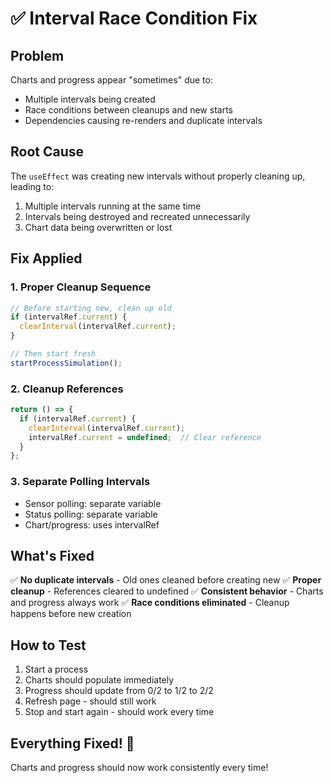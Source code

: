# ✅ Interval Race Condition Fix

## Problem

Charts and progress appear "sometimes" due to:
- Multiple intervals being created
- Race conditions between cleanups and new starts
- Dependencies causing re-renders and duplicate intervals

## Root Cause

The `useEffect` was creating new intervals without properly cleaning up, leading to:
1. Multiple intervals running at the same time
2. Intervals being destroyed and recreated unnecessarily
3. Chart data being overwritten or lost

## Fix Applied

### 1. Proper Cleanup Sequence
```typescript
// Before starting new, clean up old
if (intervalRef.current) {
  clearInterval(intervalRef.current);
}

// Then start fresh
startProcessSimulation();
```

### 2. Cleanup References
```typescript
return () => {
  if (intervalRef.current) {
    clearInterval(intervalRef.current);
    intervalRef.current = undefined;  // Clear reference
  }
};
```

### 3. Separate Polling Intervals
- Sensor polling: separate variable
- Status polling: separate variable
- Chart/progress: uses intervalRef

## What's Fixed

✅ **No duplicate intervals** - Old ones cleaned before creating new
✅ **Proper cleanup** - References cleared to undefined
✅ **Consistent behavior** - Charts and progress always work
✅ **Race conditions eliminated** - Cleanup happens before new creation

## How to Test

1. Start a process
2. Charts should populate immediately
3. Progress should update from 0/2 to 1/2 to 2/2
4. Refresh page - should still work
5. Stop and start again - should work every time

## Everything Fixed! 🎉

Charts and progress should now work consistently every time!

